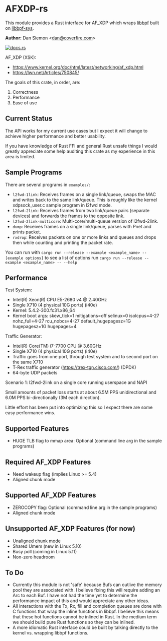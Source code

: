 # AFXDP-rs

This module provides a Rust interface for AF_XDP which wraps [libbpf](https://github.com/libbpf/libbpf) built on [libbpf-sys](https://github.com/alexforster/libbpf-sys).

**Author:** Dan Siemon \<dan@coverfire.com\>

[![docs.rs](https://docs.rs/afxdp/badge.svg)](https://docs.rs/crate/afxdp)

AF_XDP (XSK):

* <https://www.kernel.org/doc/html/latest/networking/af_xdp.html>
* <https://lwn.net/Articles/750845/>

The goals of this crate, in order, are:

1. Correctness
2. Performance
3. Ease of use

## Current Status

The API works for my current use cases but I expect it will change to achieve higher performance and better usability.

If you have knowledge of Rust FFI and general Rust unsafe things I would greatly appreciate some help auditing this crate as my experience in this area is limited.

## Sample Programs

There are several programs in `examples/`:

* `l2fwd-1link`: Receives frames on a single link/queue, swaps the MAC and writes back to the same link/queue. This is roughly like the kernel xdpsock_user.c sample program in l2fwd mode.
* `l2fwd-2link`: Receives frames from two link/queue pairs (separate devices) and forwards the frames to the opposite link.
* `l2fwd-2link-multicore`: Multi-core/multi-queue version of l2fwd-2link.
* `dump`: Receives frames on a single link/queue, parses with Pnet and prints packet.
* `rxdrop`: Receives packets on one or more links and queues and drops then while counting and printing the packet rate.

You can run with `cargo run --release --example <example_name> -- [example options]` to
see a list of options run `cargo run --release --example <example_name> -- --help`

## Performance

Test System:

* Intel(R) Xeon(R) CPU E5-2680 v4 @ 2.40GHz
* Single X710 (4 physical 10G ports) (i40e)
* Kernel: 5.4.2-300.fc31.x86_64
* Kernel boot args: skew_tick=1 mitigations=off selinux=0 isolcpus=4-27 nohz_full=4-27 rcu_nobcs=4-27 default_hugepagesz=1G hugepagesz=1G hugepages=4

Traffic Generator:

* Intel(R) Core(TM) i7-7700 CPU @ 3.60GHz
* Single X710 (4 physical 10G ports) (i40e)
* Traffic goes from one port, through test system and to second port on the same X710
* T-Rex traffic generator (https://trex-tgn.cisco.com/) (DPDK)
* 64-byte UDP packets

Scenario 1: l2fwd-2link on a single core running userspace and NAPI

Small amounts of packet loss starts at about 6.5M PPS unidirectional and 6.0M PPS bi-directionally (3M each direction).

Little effort has been put into optimizing this so I expect there are some easy performance wins.

## Supported Features
* HUGE TLB flag to mmap area: Optional (command line arg in the sample programs)

## Required AF_XDP Features

* Need wakeup flag (implies Linux >= 5.4)
* Aligned chunk mode

## Supported AF_XDP Features

* ZEROCOPY flag: Optional (command line arg in the sample programs)
* Aligned chunk mode

## Unsupported AF_XDP Features (for now)

* Unaligned chunk mode
* Shared Umem (new in Linux 5.10)
* Busy poll (coming in Linux 5.11)
* Non-zero headroom

## To Do

* Currently this module is not 'safe' because Bufs can outlive the memory pool they are associated with. I believe fixing this will require adding an Arc to each Buf. I have not had the time yet to determine the performance impact of this and would appreciate any other ideas.
* All interactions with the Tx, Rx, fill and completion queues are done with C functions that wrap the inline functions in libbpf. I believe this means that these hot functions cannot be inlined in Rust. In the medium term we should build pure Rust functions so they can be inlined.
* A more idiomatic Rust interface could be built by talking directly to the kernel vs. wrapping libbpf functions.
